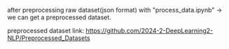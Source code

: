 after preprocessing raw dataset(json format) with "process_data.ipynb" -> we can get a preprocessed dataset. 

preprocessed dataset link: 
https://github.com/2024-2-DeepLearning2-NLP/Preprocessed_Datasets
